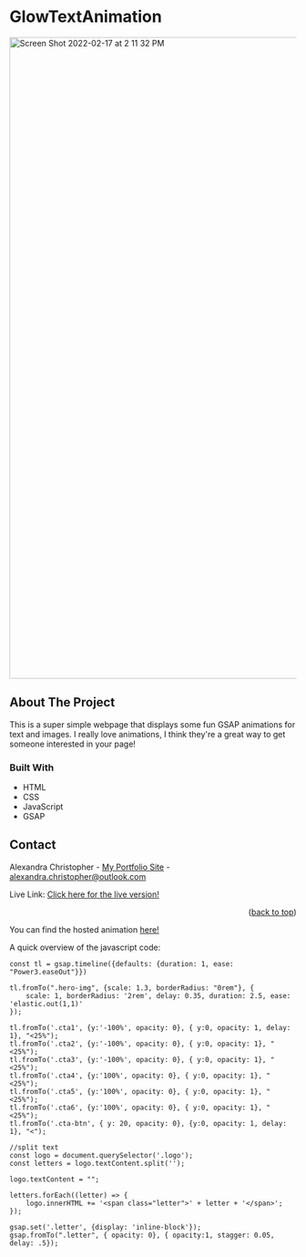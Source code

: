 
# GlowTextAnimation


<img width="1126" alt="Screen Shot 2022-02-17 at 2 11 32 PM" src="https://user-images.githubusercontent.com/92756383/154563219-62959f44-0299-4bbe-8dc2-2994e0c44e65.png">
<!--
*** Thanks for checking out the Best-README-Template. If you have a suggestion
*** that would make this better, please fork the repo and create a pull request
*** or simply open an issue with the tag "enhancement".
*** Don't forget to give the project a star!
*** Thanks again! Now go create something AMAZING! :D
-->



<!-- ABOUT THE PROJECT -->
## About The Project


This is a super simple webpage that displays some fun GSAP animations for text and images. I really love animations, I think they're a great way to get someone interested in your page!

### Built With

* HTML
* CSS
* JavaScript
* GSAP




<!-- CONTACT -->
## Contact

Alexandra Christopher - [My Portfolio Site](https://alexmchris.com/) - alexandra.christopher@outlook.com

Live Link: [Click here for the live version!](https://glowanim.netlify.app)

<p align="right">(<a href="#top">back to top</a>)</p>




<!-- MARKDOWN LINKS & IMAGES -->
<!-- https://www.markdownguide.org/basic-syntax/#reference-style-links -->
[contributors-shield]: https://img.shields.io/github/contributors/github_username/repo_name.svg?style=for-the-badge
[contributors-url]: https://github.com/github_username/repo_name/graphs/contributors
[forks-shield]: https://img.shields.io/github/forks/github_username/repo_name.svg?style=for-the-badge
[forks-url]: https://github.com/github_username/repo_name/network/members
[stars-shield]: https://img.shields.io/github/stars/github_username/repo_name.svg?style=for-the-badge
[stars-url]: https://github.com/github_username/repo_name/stargazers
[issues-shield]: https://img.shields.io/github/issues/github_username/repo_name.svg?style=for-the-badge
[issues-url]: https://github.com/github_username/repo_name/issues
[license-shield]: https://img.shields.io/github/license/github_username/repo_name.svg?style=for-the-badge
[license-url]: https://github.com/github_username/repo_name/blob/master/LICENSE.txt
[linkedin-shield]: https://img.shields.io/badge/-LinkedIn-black.svg?style=for-the-badge&logo=linkedin&colorB=555
[linkedin-url]: https://linkedin.com/in/linkedin_username
[product-screenshot]: images/screenshot.png



You can find the hosted animation [here!](https://glowanim.netlify.app/)

A quick overview of the javascript code:
```
const tl = gsap.timeline({defaults: {duration: 1, ease: "Power3.easeOut"}})

tl.fromTo(".hero-img", {scale: 1.3, borderRadius: "0rem"}, {
    scale: 1, borderRadius: '2rem', delay: 0.35, duration: 2.5, ease: 'elastic.out(1,1)' 
});

tl.fromTo('.cta1', {y:'-100%', opacity: 0}, { y:0, opacity: 1, delay: 1}, "<25%");
tl.fromTo('.cta2', {y:'-100%', opacity: 0}, { y:0, opacity: 1}, "<25%");
tl.fromTo('.cta3', {y:'-100%', opacity: 0}, { y:0, opacity: 1}, "<25%");
tl.fromTo('.cta4', {y:'100%', opacity: 0}, { y:0, opacity: 1}, "<25%");
tl.fromTo('.cta5', {y:'100%', opacity: 0}, { y:0, opacity: 1}, "<25%");
tl.fromTo('.cta6', {y:'100%', opacity: 0}, { y:0, opacity: 1}, "<25%");
tl.fromTo('.cta-btn', { y: 20, opacity: 0}, {y:0, opacity: 1, delay: 1}, "<");

//split text
const logo = document.querySelector('.logo');
const letters = logo.textContent.split('');

logo.textContent = "";

letters.forEach((letter) => {
    logo.innerHTML += '<span class="letter">' + letter + '</span>';
});

gsap.set('.letter', {display: 'inline-block'});
gsap.fromTo(".letter", { opacity: 0}, { opacity:1, stagger: 0.05, delay: .5});


```

